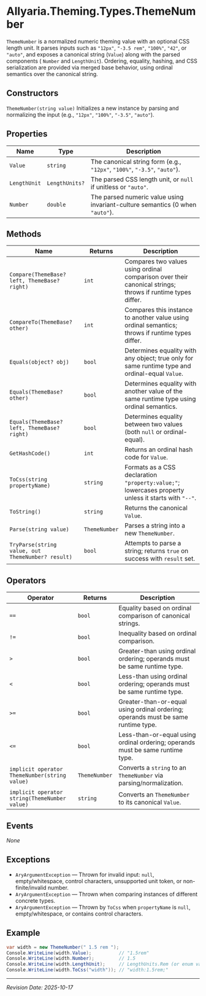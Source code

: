 ﻿# Allyaria.Theming.Types.ThemeNumber

`ThemeNumber` is a normalized numeric theming value with an optional CSS length unit. It parses inputs such as `"12px"`,
`"-3.5 rem"`, `"100%"`, `"42"`, or `"auto"`, and exposes a canonical string (`Value`) along with the parsed components (
`Number` and `LengthUnit`). Ordering, equality, hashing, and CSS serialization are provided via merged base behavior,
using ordinal semantics over the canonical string.

## Constructors

`ThemeNumber(string value)` Initializes a new instance by parsing and normalizing the input (e.g., `"12px"`, `"100%"`,
`"-3.5"`, `"auto"`).

## Properties

| Name         | Type           | Description                                                                   |
|--------------|----------------|-------------------------------------------------------------------------------|
| `Value`      | `string`       | The canonical string form (e.g., `"12px"`, `"100%"`, `"-3.5"`, `"auto"`).     |
| `LengthUnit` | `LengthUnits?` | The parsed CSS length unit, or `null` if unitless or `"auto"`.                |
| `Number`     | `double`       | The parsed numeric value using invariant-culture semantics (0 when `"auto"`). |

## Methods

| Name                                              | Returns       | Description                                                                                                |
|---------------------------------------------------|---------------|------------------------------------------------------------------------------------------------------------|
| `Compare(ThemeBase? left, ThemeBase? right)`      | `int`         | Compares two values using ordinal comparison over their canonical strings; throws if runtime types differ. |
| `CompareTo(ThemeBase? other)`                     | `int`         | Compares this instance to another value using ordinal semantics; throws if runtime types differ.           |
| `Equals(object? obj)`                             | `bool`        | Determines equality with any object; true only for same runtime type and ordinal-equal `Value`.            |
| `Equals(ThemeBase? other)`                        | `bool`        | Determines equality with another value of the same runtime type using ordinal semantics.                   |
| `Equals(ThemeBase? left, ThemeBase? right)`       | `bool`        | Determines equality between two values (both `null` or ordinal-equal).                                     |
| `GetHashCode()`                                   | `int`         | Returns an ordinal hash code for `Value`.                                                                  |
| `ToCss(string propertyName)`                      | `string`      | Formats as a CSS declaration `"property:value;"`; lowercases property unless it starts with `"--"`.        |
| `ToString()`                                      | `string`      | Returns the canonical `Value`.                                                                             |
| `Parse(string value)`                             | `ThemeNumber` | Parses a string into a new `ThemeNumber`.                                                                  |
| `TryParse(string value, out ThemeNumber? result)` | `bool`        | Attempts to parse a string; returns `true` on success with `result` set.                                   |

## Operators

| Operator                                      | Returns       | Description                                                                       |
|-----------------------------------------------|---------------|-----------------------------------------------------------------------------------|
| `==`                                          | `bool`        | Equality based on ordinal comparison of canonical strings.                        |
| `!=`                                          | `bool`        | Inequality based on ordinal comparison.                                           |
| `>`                                           | `bool`        | Greater-than using ordinal ordering; operands must be same runtime type.          |
| `<`                                           | `bool`        | Less-than using ordinal ordering; operands must be same runtime type.             |
| `>=`                                          | `bool`        | Greater-than-or-equal using ordinal ordering; operands must be same runtime type. |
| `<=`                                          | `bool`        | Less-than-or-equal using ordinal ordering; operands must be same runtime type.    |
| `implicit operator ThemeNumber(string value)` | `ThemeNumber` | Converts a `string` to an `ThemeNumber` via parsing/normalization.                |
| `implicit operator string(ThemeNumber value)` | `string`      | Converts an `ThemeNumber` to its canonical `Value`.                               |

## Events

*None*

## Exceptions

* `AryArgumentException` — Thrown for invalid input: `null`, empty/whitespace, control characters, unsupported unit
  token, or non-finite/invalid number.
* `AryArgumentException` — Thrown when comparing instances of different concrete types.
* `AryArgumentException` — Thrown by `ToCss` when `propertyName` is `null`, empty/whitespace, or contains control
  characters.

## Example

```csharp
var width = new ThemeNumber(" 1.5 rem ");
Console.WriteLine(width.Value);          // "1.5rem"
Console.WriteLine(width.Number);         // 1.5
Console.WriteLine(width.LengthUnit);     // LengthUnits.Rem (or enum value)
Console.WriteLine(width.ToCss("width")); // "width:1.5rem;"
```

---

*Revision Date: 2025-10-17*
